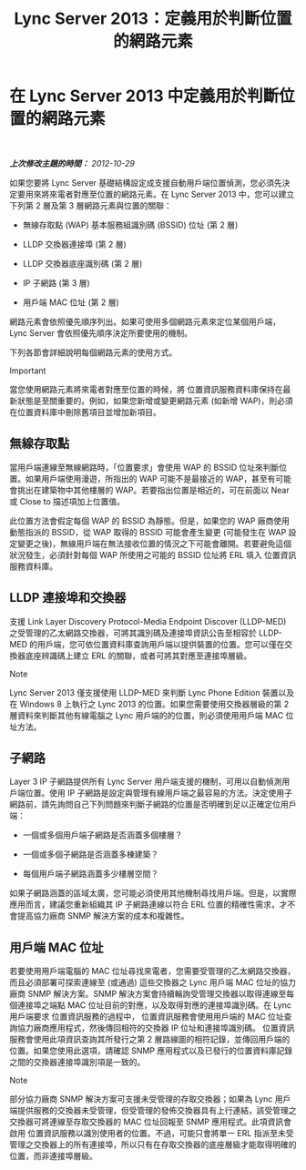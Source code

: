 ﻿---
title: Lync Server 2013：定義用於判斷位置的網路元素
TOCTitle: 定義用於判斷位置的網路元素
ms:assetid: 7538779d-055d-44ed-8dd7-11c45fc1b9f5
ms:mtpsurl: https://technet.microsoft.com/zh-tw/library/Gg398567(v=OCS.15)
ms:contentKeyID: 49291348
ms.date: 08/10/2015
mtps_version: v=OCS.15
ms.translationtype: HT
---

# 在 Lync Server 2013 中定義用於判斷位置的網路元素

 

_**上次修改主題的時間：** 2012-10-29_

如果您要將 Lync Server 基礎結構設定成支援自動用戶端位置偵測，您必須先決定要用來將來電者對應至位置的網路元素。在 Lync Server 2013 中，您可以建立下列第 2 層及第 3 層網路元素與位置的關聯：

  - 無線存取點 (WAP) 基本服務組識別碼 (BSSID) 位址 (第 2 層)

  - LLDP 交換器連接埠 (第 2 層)

  - LLDP 交換器底座識別碼 (第 2 層)

  - IP 子網路 (第 3 層)

  - 用戶端 MAC 位址 (第 2 層)

網路元素會依照優先順序列出。如果可使用多個網路元素來定位某個用戶端， Lync Server 會依照優先順序決定所要使用的機制。

下列各節會詳細說明每個網路元素的使用方式。

> [!IMPORTANT]  
> 當您使用網路元素將來電者對應至位置的時候，將 位置資訊服務資料庫保持在最新狀態是至關重要的。例如，如果您新增或變更網路元素 (如新增 WAP)，則必須在位置資料庫中刪除舊項目並增加新項目。



## 無線存取點

當用戶端連線至無線網路時，「位置要求」會使用 WAP 的 BSSID 位址來判斷位置。如果用戶端使用漫遊，所指出的 WAP 可能不是最接近的 WAP，甚至有可能會挑出在建築物中其他樓層的 WAP。若要指出位置是相近的，可在前面以 Near 或 Close to 描述項加上位置值。

此位置方法會假定每個 WAP 的 BSSID 為靜態。但是，如果您的 WAP 廠商使用動態指派的 BSSID，從 WAP 取得的 BSSID 可能會產生變更 (可能發生在 WAP 設定變更之後)，無線用戶端在無法接收位置的情況之下可能會離開。若要避免這個狀況發生，必須針對每個 WAP 所使用之可能的 BSSID 位址將 ERL 填入 位置資訊服務資料庫。

## LLDP 連接埠和交換器

支援 Link Layer Discovery Protocol-Media Endpoint Discover (LLDP-MED) 之受管理的乙太網路交換器，可將其識別碼及連接埠資訊公告至相容於 LLDP-MED 的用戶端，您可依位置資料庫查詢用戶端以提供裝置的位置。您可以僅在交換器底座辨識碼上建立 ERL 的關聯，或者可將其對應至連接埠層級。

> [!NOTE]  
> Lync Server 2013 僅支援使用 LLDP-MED 來判斷 Lync Phone Edition 裝置以及在 Windows 8 上執行之 Lync 2013 的位置。如果您需要使用交換器層級的第 2 層資料來判斷其他有線電腦之 Lync 用戶端的的位置，則必須使用用戶端 MAC 位址方法。



## 子網路

Layer 3 IP 子網路提供所有 Lync Server 用戶端支援的機制，可用以自動偵測用戶端位置。使用 IP 子網路是設定與管理有線用戶端之最容易的方法。決定使用子網路前，請先詢問自己下列問題來判斷子網路的位置是否明確到足以正確定位用戶端：

  - 一個或多個用戶端子網路是否涵蓋多個樓層？

  - 一個或多個子網路是否涵蓋多棟建築？

  - 每個用戶端子網路涵蓋多少樓層空間？

如果子網路涵蓋的區域太廣，您可能必須使用其他機制尋找用戶端。但是，以實際應用而言，建議您重新組織其 IP 子網路連線以符合 ERL 位置的精確性需求，才不會提高協力廠商 SNMP 解決方案的成本和複雜性。

## 用戶端 MAC 位址

若要使用用戶端電腦的 MAC 位址尋找來電者，您需要受管理的乙太網路交換器，而且必須部署可探索連線至 (或通過) 這些交換器之 Lync 用戶端 MAC 位址的協力廠商 SNMP 解決方案。SNMP 解決方案會持續輪詢受管理交換器以取得連線至每個連接埠之端點 MAC 位址目前的對應，以及取得對應的連接埠識別碼。在 Lync 用戶端要求 位置資訊服務的過程中， 位置資訊服務會使用用戶端的 MAC 位址查詢協力廠商應用程式，然後傳回相符的交換器 IP 位址和連接埠識別碼。 位置資訊服務會使用此項資訊查詢其所發行之第 2 層路線圖的相符記錄，並傳回用戶端的位置。如果您使用此選項，請確認 SNMP 應用程式以及已發行的位置資料庫記錄之間的交換器連接埠識別項是一致的。

> [!NOTE]  
> 部分協力廠商 SNMP 解決方案可支援未受管理的存取交換器；如果為 Lync 用戶端提供服務的交換器未受管理，但受管理的發佈交換器具有上行連結，該受管理之交換器可將連線至存取交換器的 MAC 位址回報至 SNMP 應用程式。此項資訊會啟用 位置資訊服務以識別使用者的位置。不過，可能只會將單一 ERL 指派至未受管理之交換器上的所有連接埠，所以只有在存取交換器的底座層級才能取得明確的位置，而非連接埠層級。


